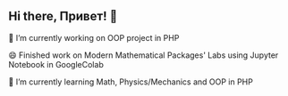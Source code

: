 ## Hi there, Привет! 👋

🔭 I’m currently working on OOP project in PHP

😄 Finished work on Modern Mathematical Packages' Labs using Jupyter Notebook in GoogleColab

🌱 I’m currently learning Math, Physics/Mechanics and OOP in PHP

<!--
**a2a-lovelace/a2a-lovelace** is a ✨ _special_ ✨ repository because its `README.md` (this file) appears on your GitHub profile.

Here are some ideas to get you started:

- 🔭 I’m currently working on ...
- 🌱 I’m currently learning Python
- 👯 I’m looking to collaborate on ...
- 🤔 I’m looking for help with ...
- 💬 Ask me about ...
- 📫 How to reach me: ...
- 😄 Pronouns: ...
- ⚡ Fun fact: ...
-->
